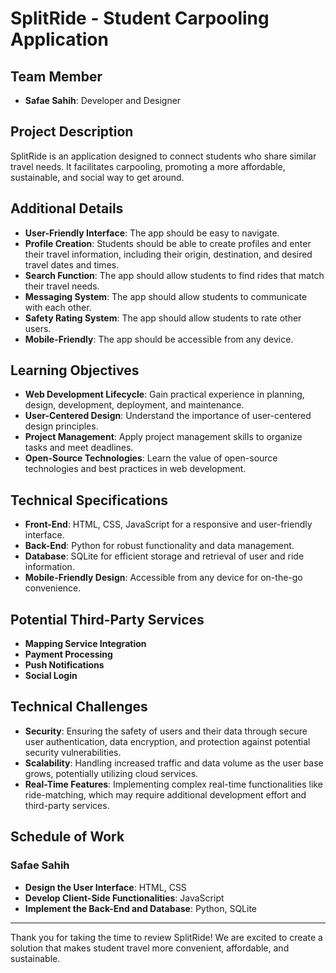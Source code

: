 # SplitRide - Student Carpooling Application

## Team Member
- **Safae Sahih**: Developer and Designer

## Project Description
SplitRide is an application designed to connect students who share similar travel needs. It facilitates carpooling, promoting a more affordable, sustainable, and social way to get around.

## Additional Details
- **User-Friendly Interface**: The app should be easy to navigate.
- **Profile Creation**: Students should be able to create profiles and enter their travel information, including their origin, destination, and desired travel dates and times.
- **Search Function**: The app should allow students to find rides that match their travel needs.
- **Messaging System**: The app should allow students to communicate with each other.
- **Safety Rating System**: The app should allow students to rate other users.
- **Mobile-Friendly**: The app should be accessible from any device.

## Learning Objectives
- **Web Development Lifecycle**: Gain practical experience in planning, design, development, deployment, and maintenance.
- **User-Centered Design**: Understand the importance of user-centered design principles.
- **Project Management**: Apply project management skills to organize tasks and meet deadlines.
- **Open-Source Technologies**: Learn the value of open-source technologies and best practices in web development.

## Technical Specifications
- **Front-End**: HTML, CSS, JavaScript for a responsive and user-friendly interface.
- **Back-End**: Python for robust functionality and data management.
- **Database**: SQLite for efficient storage and retrieval of user and ride information.
- **Mobile-Friendly Design**: Accessible from any device for on-the-go convenience.

## Potential Third-Party Services
- **Mapping Service Integration**
- **Payment Processing**
- **Push Notifications**
- **Social Login**

## Technical Challenges
- **Security**: Ensuring the safety of users and their data through secure user authentication, data encryption, and protection against potential security vulnerabilities.
- **Scalability**: Handling increased traffic and data volume as the user base grows, potentially utilizing cloud services.
- **Real-Time Features**: Implementing complex real-time functionalities like ride-matching, which may require additional development effort and third-party services.

## Schedule of Work
### Safae Sahih
- **Design the User Interface**: HTML, CSS
- **Develop Client-Side Functionalities**: JavaScript
- **Implement the Back-End and Database**: Python, SQLite

---

Thank you for taking the time to review SplitRide! We are excited to create a solution that makes student travel more convenient, affordable, and sustainable.
